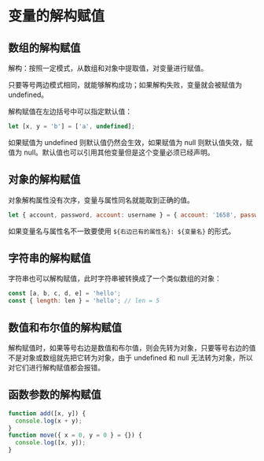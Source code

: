 # 变量的解构赋值

## 数组的解构赋值

解构：按照一定模式，从数组和对象中提取值，对变量进行赋值。

只要等号两边模式相同，就能够解构成功；如果解构失败，变量就会被赋值为 undefined。

解构赋值在左边括号中可以指定默认值：

```javascript
let [x, y = 'b'] = ['a', undefined];
```

如果赋值为 undefined 则默认值仍然会生效，如果赋值为 null 则默认值失效，赋值为 null。默认值也可以引用其他变量但是这个变量必须已经声明。

## 对象的解构赋值

对象解构属性没有次序，变量与属性同名就能取到正确的值。

```javascript
let { account, password, account: username } = { account: '1658', password: '123456' };
```

如果变量名与属性名不一致要使用 `${右边已有的属性名}: ${变量名}` 的形式。

## 字符串的解构赋值

字符串也可以解构赋值，此时字符串被转换成了一个类似数组的对象：

```javascript
const [a, b, c, d, e] = 'hello';
const { length: len } = 'hello'; // len = 5
```

## 数值和布尔值的解构赋值

解构赋值时，如果等号右边是数值和布尔值，则会先转为对象，只要等号右边的值不是对象或数组就先把它转为对象，由于 undefined 和 null 无法转为对象，所以对它们进行解构赋值都会报错。

## 函数参数的解构赋值

```javascript
function add([x, y]) {
  console.log(x + y);
}
function move({ x = 0, y = 0 } = {}) {
  console.log([x, y]);
}
```
